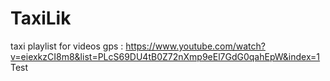 # TaxiLik
taxi
playlist for videos gps : https://www.youtube.com/watch?v=eiexkzCI8m8&list=PLcS69DU4tB0Z72nXmp9eEl7GdG0qahEpW&index=1
Test
